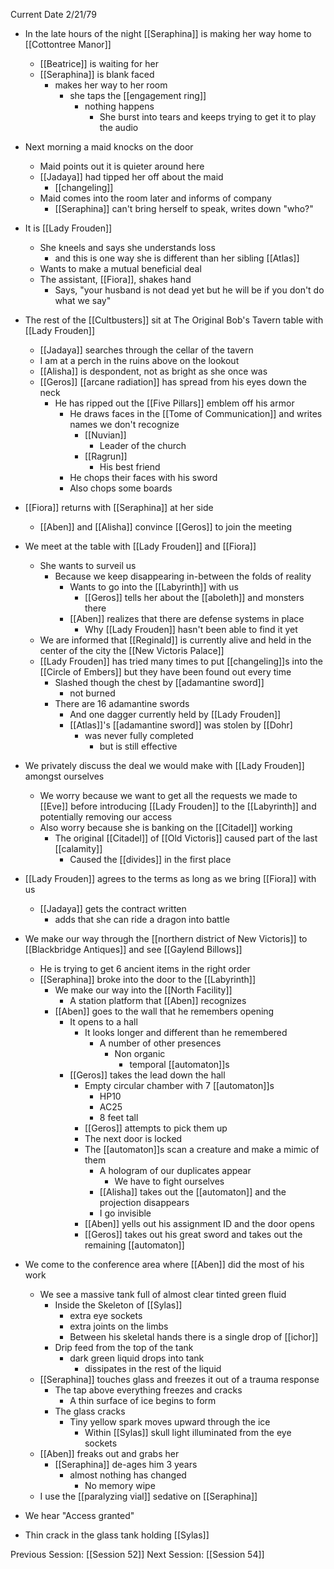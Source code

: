 Current Date 2/21/79

 - In the late hours of the night [[Seraphina]] is making her way home to [[Cottontree Manor]]
	 - [[Beatrice]] is waiting for her
	 - [[Seraphina]] is blank faced
		 - makes her way to her room 
			 - she taps the [[engagement ring]]
				 - nothing happens
					 - She burst into tears and keeps trying to get it to play the audio
- Next morning a maid knocks on the door
	- Maid points out it is quieter around here
	- [[Jadaya]] had tipped her off about the maid
		- [[changeling]]
	- Maid comes into the room later and informs of company
		- [[Seraphina]] can't bring herself to speak, writes down "who?"
- It is [[Lady Frouden]]
	- She kneels and says she understands loss
		- and this is one way she is different than her sibling [[Atlas]]
	- Wants to make a mutual beneficial deal
	- The assistant, [[Fiora]], shakes hand
		- Says, "your husband is not dead yet but he will be if you don't do what we say"
	
- The rest of the [[Cultbusters]] sit at The Original Bob's Tavern table with [[Lady Frouden]]
	- [[Jadaya]] searches through the cellar of the tavern
	- I am at a perch in the ruins above on the lookout
	- [[Alisha]] is despondent, not as bright as she once was
	- [[Geros]] [[arcane radiation]] has spread from his eyes down the neck
		- He has ripped out the [[Five Pillars]] emblem off his armor
			- He draws faces in the [[Tome of Communication]] and writes names we don't recognize
				- [[Nuvian]]
					- Leader of the church
				- [[Ragrun]]
					- His best friend
			- He chops their faces with his sword
			- Also chops some boards
- [[Fiora]] returns with [[Seraphina]] at her side
	- [[Aben]] and [[Alisha]] convince [[Geros]] to join the meeting
- We meet at the table with [[Lady Frouden]] and [[Fiora]]
	- She wants to surveil us 
		- Because we keep disappearing in-between the folds of reality
			- Wants to go into the [[Labyrinth]] with us
				- [[Geros]] tells her about the [[aboleth]] and monsters there
			- [[Aben]] realizes that there are defense systems in place
				- Why [[Lady Frouden]] hasn't been able to find it yet
	- We are informed that [[Reginald]] is currently alive and held in the center of the city the [[New Victoris Palace]]
	- [[Lady Frouden]] has tried many times to put [[changeling]]s into the [[Circle of Embers]] but they have been found out every time
		- Slashed though the chest by [[adamantine sword]] 
			- not burned
		- There are 16 adamantine swords
			- And one dagger currently held by [[Lady Frouden]]
			- [[Atlas]]'s [[adamantine sword]] was stolen by [[Dohr]
				- was never fully completed 
					- but is still effective
 - We privately discuss the deal we would make with [[Lady Frouden]] amongst ourselves
	 - We worry because we want to get all the requests we made to [[Eve]] before introducing [[Lady Frouden]] to the [[Labyrinth]] and potentially removing our access
	 - Also worry because she is banking on the [[Citadel]] working
		 - The original [[Citadel]] of [[Old Victoris]] caused part of the last [[calamity]]
			 - Caused the [[divides]] in the first place
- [[Lady Frouden]] agrees to the terms as long as we bring [[Fiora]] with us 
	- [[Jadaya]] gets the contract written
		- adds that she can ride a dragon into battle 
- We make our way through the  [[northern district of New Victoris]] to [[Blackbridge Antiques]] and see [[Gaylend Billows]]
	- He is trying to get 6 ancient items in the right order
	- [[Seraphina]] broke into the door to the [[Labyrinth]]
		- We make our way into the [[North Facility]]
			- A station platform that [[Aben]] recognizes
		- [[Aben]] goes to the wall that he remembers opening
			- It opens to a hall
				- It looks longer and different than he remembered
					- A number of other presences
						- Non organic
							- temporal [[automaton]]s 
			- [[Geros]] takes the lead down the hall 
				- Empty circular chamber with 7 [[automaton]]s 
					- HP10
					- AC25
					- 8 feet tall
				- [[Geros]] attempts to pick them up
				- The next door is locked
				- The [[automaton]]s scan a creature and make a mimic of them
					- A hologram of our duplicates appear
						- We have to fight ourselves
					- [[Alisha]] takes out the [[automaton]] and the projection disappears
					- I go invisible
				- [[Aben]] yells out his assignment ID and the door opens
				- [[Geros]] takes out his great sword and takes out the remaining [[automaton]] 
- We come to the conference area where [[Aben]] did the most of his work
	- We see a massive tank full of almost clear tinted green fluid
		- Inside the Skeleton of [[Sylas]]
			- extra eye sockets
			- extra joints on the limbs
			- Between his skeletal hands there is a single drop of [[ichor]]
		- Drip feed from the top of the tank
			- dark green liquid drops into tank
				- dissipates in the rest of the liquid
	- [[Seraphina]] touches glass and freezes it out of a trauma response
		- The tap above everything freezes and cracks
			- A thin surface of ice begins to form
		- The glass cracks
			- Tiny yellow spark moves upward through the ice
				- Within [[Sylas]] skull light illuminated from the eye sockets 
	- [[Aben]] freaks out and grabs her
		- [[Seraphina]] de-ages him 3 years 
			- almost nothing has changed
				- No memory wipe
	- I use the [[paralyzing vial]] sedative on [[Seraphina]]
- We hear "Access granted"
- Thin crack in the glass tank holding [[Sylas]]
	
Previous Session: [[Session 52]]
Next Session: [[Session 54]] 